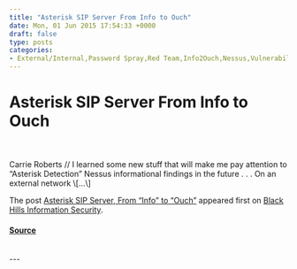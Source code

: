 ```yaml
---
title: "Asterisk SIP Server From Info to Ouch"
date: Mon, 01 Jun 2015 17:54:33 +0000
draft: false
type: posts
categories: 
- External/Internal,Password Spray,Red Team,Info2Ouch,Nessus,Vulnerabilities
---
```

# Asterisk SIP Server From Info to Ouch

<br/>

<br/>
Carrie Roberts // I learned some new stuff that will make me pay attention to “Asterisk Detection” Nessus informational findings in the future . . . On an external network \[…\]

The post [Asterisk SIP Server, From “Info” to “Ouch”](https://www.blackhillsinfosec.com/asterisk-sip-server-from-info-to-ouch/) appeared first on [Black Hills Information Security](https://www.blackhillsinfosec.com).

#### [Source](https://www.blackhillsinfosec.com/asterisk-sip-server-from-info-to-ouch/)

<br/>
---
